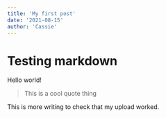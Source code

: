 ```yaml
---
title: 'My first post'
date: '2021-08-15'
author: 'Cassie'
---
```


# Testing markdown
Hello world!

> This is a cool quote thing

This is more writing to check that my upload worked.

